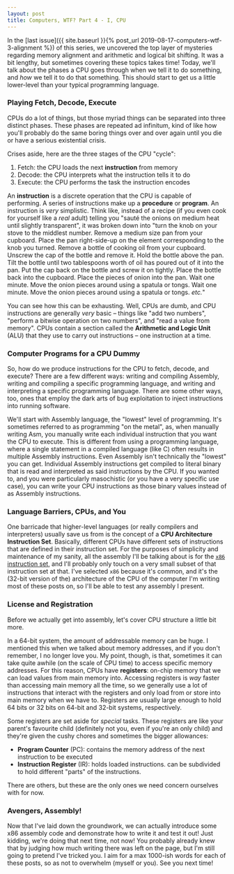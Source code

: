 ```yaml
---
layout: post
title: Computers, WTF? Part 4 - I, CPU
---
```

In the [last issue]({{ site.baseurl }}{% post_url 2019-08-17-computers-wtf-3-alignment %}) 
of this series, we uncovered the top layer of mysteries regarding memory 
alignment and arithmetic and logical bit shifting. It was a bit lengthy, but 
sometimes covering these topics takes time! Today, we'll talk about the phases 
a CPU goes through when we tell it to do something, and *how* we tell it to do 
that something. This should start to get us a little lower-level than your 
typical programming language.

### Playing Fetch, Decode, Execute
CPUs do a lot of things, but those myriad things can be separated into 
three distinct phases. These phases are repeated ad infinitum, kind of like 
how you'll probably do the same boring things over and over again until you 
die or have a serious existential crisis.

Crises aside, here are the three stages of the CPU "cycle":

  1. Fetch: the CPU loads the next **instruction** from memory
  2. Decode: the CPU interprets what the instruction tells it to do
  3. Execute: the CPU performs the task the instruction encodes

An **instruction** is a discrete operation that the CPU is capable of 
performing. A series of instructions make up a **procedure** or **program**. 
An instruction is *very* simplistic. Think like, instead of a recipe (if you 
even cook for yourself like a *real* adult) telling you "sauté the onions on 
medium heat until slightly transparent", it was broken down into "turn the 
knob on your stove to the middlest number. Remove a medium size pan from your 
cupboard. Place the pan right-side-up on the element corresponding to the knob 
you turned. Remove a bottle of cooking oil from your cupboard. Unscrew the cap 
of the bottle and remove it. Hold the bottle above the pan. Tilt the bottle 
until two tablespoons worth of oil has poured out of it into the pan. Put the 
cap back on the bottle and screw it on tightly. Place the bottle back into the 
cupboard. Place the pieces of onion into the pan. Wait one minute. Move the 
onion pieces around using a spatula or tongs. Wait one minute. Move the onion 
pieces around using a spatula or tongs. *etc.*"

You can see how this can be exhausting. Well, CPUs are dumb, and CPU 
instructions are generally *very* basic – things like "add two numbers", 
"perform a bitwise operation on two numbers", and "read a value from memory". 
CPUs contain a section called the **Arithmetic and Logic Unit** (ALU) that 
they use to carry out instructions – one instruction at a time.

### Computer Programs for a CPU Dummy
So, how do we produce instructions for the CPU to fetch, decode, and execute? 
There are a few different ways: writing and compiling Assembly, writing and 
compiling a specific programming language, and writing and interpreting a 
specific programming language. There are some other ways, too, ones that 
employ the dark arts of bug exploitation to inject instructions into running 
software.

We'll start with Assembly language, the "lowest" level of programming. It's 
sometimes referred to as programming "on the metal", as, when manually writing 
Asm, you manually write each individual instruction that you want the CPU to 
execute. This is different from using a programming language, where a single 
statement in a compiled language (like C) often results in multiple Assembly 
instructions. Even Assembly isn't technically the "lowest" you can get. 
Individual Assembly instructions get compiled to literal binary that is read 
and interpreted as said instructions by the CPU. If you wanted to, and you 
were particularly masochistic (or you have a very specific use case), you 
can write your CPU instructions as those binary values instead of as Assembly 
instructions.

### Language Barriers, CPUs, and You
One barricade that higher-level languages (or really compilers and 
interpreters) usually save us from is the concept of a **CPU Architecture 
Instruction Set**. Basically, different CPUs have different sets of 
instructions that are defined in their instruction set. For the purposes of 
simplicity and maintenance of my sanity, all the assembly I'll be talking 
about is for the [`x86` instruction set](https://en.wikipedia.org/wiki/X86), 
and I'll probably only touch on a very small subset of that instruction set at 
that. I've selected `x86` because it's common, and it's the (32-bit version of 
the) architecture of the CPU of the computer I'm writing most of these posts 
on, so I'll be able to test any assembly I present.

### License and Registration
Before we actually get into assembly, let's cover CPU structure a little bit 
more.

In a 64-bit system, the amount of addressable memory can be huge. I mentioned 
this when we talked about memory addresses, and if you don't remember, I no 
longer love you. My point, though, is that, sometimes it can take quite awhile 
(on the scale of CPU time) to access specific memory addresses. For this 
reason, CPUs have **registers**: on-chip memory that we can load values from 
main memory into. Accessing registers is *way* faster than accessing main 
memory all the time, so we generally use a lot of instructions that interact 
with the registers and only load from or store into main memory when we have 
to. Registers are usually large enough to hold 64 bits or 32 bits on 64-bit 
and 32-bit systems, respectively.

Some registers are set aside for *special* tasks. These registers are like 
your parent's favourite child (definitely not you, even if you're an only 
child) and they're given the cushy chores and sometimes the bigger allowances:

  * **Program Counter** (PC): contains the memory address of the next 
    instruction to be executed
  * **Instruction Register** (IR): holds loaded instructions. can be 
    subdivided to hold different "parts" of the instructions.

There are others, but these are the only ones we need concern ourselves with 
for now.

### Avengers, Assembly!
Now that I've laid down the groundwork, we can actually introduce some x86 
assembly code and demonstrate how to write it and test it out! Just kidding, 
we're doing that next time, not now! You probably already knew that by judging 
how much writing there was left on the page, but I'm still going to pretend 
I've tricked you. I aim for a max 1000-ish words for each of these posts, so 
as not to overwhelm (myself or you). See you next time!
